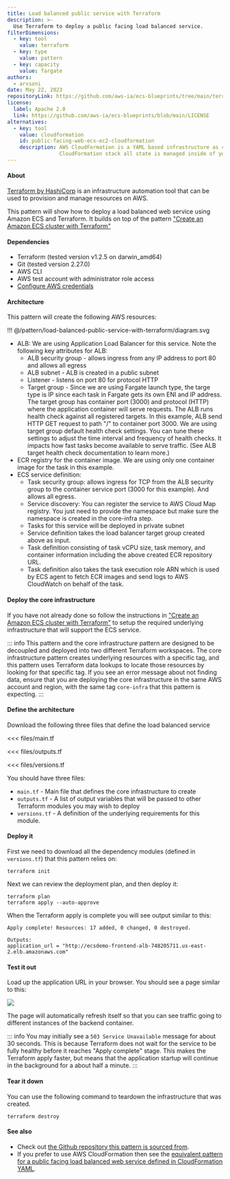 ```yaml
---
title: Load balanced public service with Terraform
description: >-
  Use Terraform to deploy a public facing load balanced service.
filterDimensions:
  - key: tool
    value: terraform
  - key: type
    value: pattern
  - key: capacity
    value: fargate
authors:
  - arvsoni
date: May 22, 2023
repositoryLink: https://github.com/aws-ia/ecs-blueprints/tree/main/terraform/fargate-examples/lb-service
license:
  label: Apache 2.0
  link: https://github.com/aws-ia/ecs-blueprints/blob/main/LICENSE
alternatives:
  - key: tool
    value: cloudformation
    id: public-facing-web-ecs-ec2-cloudformation
    description: AWS CloudFormation is a YAML based infrastructure as code description. When you deploy a
                 CloudFormation stack all state is managed inside of your AWS account automatically.
---
```


#### About

[Terraform by HashiCorp](https://www.terraform.io/) is an infrastructure automation tool that can be used to provision and manage resources on AWS.

This pattern will show how to deploy a load balanced web service using Amazon ECS and Terraform. It builds on top of the pattern ["Create an Amazon ECS cluster with Terraform"](/amazon-ecs-cluster-with-terraform)

#### Dependencies

- Terraform (tested version v1.2.5 on darwin_amd64)
- Git (tested version 2.27.0)
- AWS CLI
- AWS test account with administrator role access
- [Configure AWS credentials](https://docs.aws.amazon.com/cli/latest/userguide/cli-chap-configure.html)

#### Architecture

This pattern will create the following AWS resources:

!!! @/pattern/load-balanced-public-service-with-terraform/diagram.svg

* ALB: We are using Application Load Balancer for this service. Note the following key attributes for ALB:
  - ALB security group - allows ingress from any IP address to port 80 and allows all egress
  - ALB subnet - ALB is created in a public subnet
  - Listener - listens on port 80 for protocol HTTP
  - Target group - Since we are using Fargate launch type, the targe type is IP since each task in Fargate gets its own ENI and IP address. The target group has container port (3000) and protocol (HTTP) where the application container will serve requests. The ALB runs health check against all registered targets. In this example, ALB send HTTP GET request to path "/" to container port 3000. We are using target group default health check settings. You can tune these settings to adjust the time interval and frequency of health checks. It impacts how fast tasks become available to serve traffic. (See ALB target health check documentation to learn more.)
* ECR registry for the container image. We are using only one container image for the task in this example.
* ECS service definition:
  - Task security group: allows ingress for TCP from the ALB security group to the container service port (3000 for this example). And allows all egress.
  - Service discovery: You can register the service to AWS Cloud Map registry. You just need to provide the namespace but make sure the namespace is created in the core-infra step.
  - Tasks for this service will be deployed in private subnet
  - Service definition takes the load balancer target group created above as input.
  - Task definition consisting of task vCPU size, task memory, and container information including the above created ECR repository URL.
  - Task definition also takes the task execution role ARN which is used by ECS agent to fetch ECR images and send logs to AWS CloudWatch on behalf of the task.

#### Deploy the core infrastructure

If you have not already done so follow the instructions in ["Create an Amazon ECS cluster with Terraform"](/amazon-ecs-cluster-with-terraform) to setup the required underlying infrastructure that will support the ECS service.

::: info
This pattern and the core infrastructure pattern are designed to be decoupled and deployed into two different Terraform workspaces. The core infrastructure pattern creates underlying resources with a specific tag, and this pattern uses Terraform data lookups to locate those resources by looking for that specific tag. If you see an error message about not finding data, ensure that you are deploying the core infrastructure in the same AWS account and region, with the same tag `core-infra` that this pattern is expecting.
:::

#### Define the architecture

Download the following three files that define the load balanced service

<tabs>
<tab label="main.tf">

<!-- https://github.com/aws-ia/ecs-blueprints/blob/main/terraform/fargate-examples/lb-service/main.tf -->
<<< files/main.tf

</tab>
<tab label="outputs.tf">

<<< files/outputs.tf

</tab>
<tab label="versions.tf">

<<< files/versions.tf

</tab>
</tabs>

You should have three files:

- `main.tf` - Main file that defines the core infrastructure to create
- `outputs.tf` - A list of output variables that will be passed to other Terraform modules you may wish to deploy
- `versions.tf` - A definition of the underlying requirements for this module.

#### Deploy it

First we need to download all the dependency modules (defined in `versions.tf`) that this pattern relies on:

```shell
terraform init
```

Next we can review the deployment plan, and then deploy it:

```shell
terraform plan
terraform apply --auto-approve
```

When the Terraform apply is complete you will see output similar to this:

```
Apply complete! Resources: 17 added, 0 changed, 0 destroyed.

Outputs:
application_url = "http://ecsdemo-frontend-alb-748205711.us-east-2.elb.amazonaws.com"
```

#### Test it out

Load up the application URL in your browser. You should see a page similar to this:

![](files/screenshot.png)

The page will automatically refresh itself so that you can see traffic going to different instances of the backend container.

::: info
You may initially see a `503 Service Unavailable` message for about 30 seconds. This is because Terraform does not wait for the service to be fully healthy before it reaches "Apply complete" stage. This makes the Terraform apply faster, but means that the application startup will continue in the background for a about half a minute.
:::

#### Tear it down

You can use the following command to teardown the infrastructure that was created.

```shell
terraform destroy
```

#### See also

* Check out [the Github repository this pattern is sourced from](https://github.com/aws-ia/ecs-blueprints/tree/main/terraform/fargate-examples/lb-service).
* If you prefer to use AWS CloudFormation then see the [equivalent pattern for a public facing load balanced web service defined in CloudFormation YAML](/public-facing-web-ecs-fargate-cloudformation).